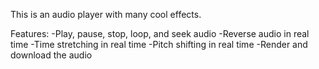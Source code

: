 This is an audio player with many cool effects.

Features:
-Play, pause, stop, loop, and seek audio
-Reverse audio in real time
-Time stretching in real time
-Pitch shifting in real time
-Render and download the audio